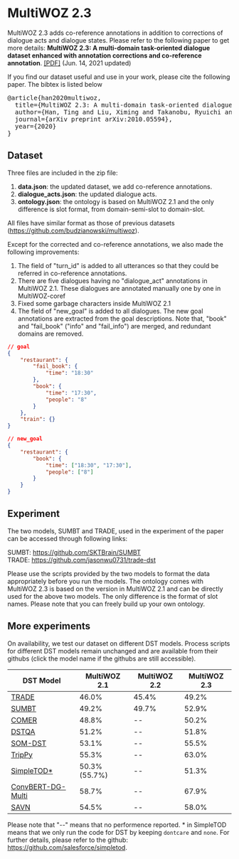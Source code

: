 # MultiWOZ 2.3

MultiWOZ 2.3 adds co-reference annotations in addition to corrections of dialogue acts and dialogue states. Please refer to the following paper to get more details:
**MultiWOZ 2.3: A multi-domain task-oriented dialogue dataset enhanced with annotation corrections and co-reference annotation**. [[PDF]](https://arxiv.org/abs/2010.05594) (Jun. 14, 2021 updated)

If you find our dataset useful and use in your work, please cite the following paper. The bibtex is listed below
<pre>
@article{han2020multiwoz,
  title={MultiWOZ 2.3: A multi-domain task-oriented dialogue dataset enhanced with annotation corrections and co-reference annotation},
  author={Han, Ting and Liu, Ximing and Takanobu, Ryuichi and Lian, Yixin and Huang, Chongxuan and Wan, Dazhen and Peng, Wei and Huang, Minlie},
  journal={arXiv preprint arXiv:2010.05594},
  year={2020}
}
</pre>

## Dataset

Three files are included in the zip file:

1. **data.json**: the updated dataset, we add co-reference annotations.
2. **dialogue_acts.json**: the updated dialogue acts. 
3. **ontology.json**: the ontology is based on MultiWOZ 2.1 and the only difference is slot format, from domain-semi-slot to domain-slot.

All files have similar format as those of previous datasets (https://github.com/budzianowski/multiwoz).

Except for the corrected and co-reference annotations, we also made the following improvements:

1. The field of "turn_id" is added to all utterances so that they could be referred in co-reference annotations.
2. There are five dialogues having no "dialogue_act" annotations in MultiWOZ 2.1. These dialogues are annotated manually one by one in MultiWOZ-coref 
3. Fixed some garbage characters inside MultiWOZ 2.1
4. The field of "new_goal" is added to all dialogues. The new goal annotations are extracted from the goal descriptions. Note that, "book" and "fail_book" ("info" and "fail_info") are merged, and redundant domains are removed.

```json
// goal
{
    "restaurant": {
        "fail_book": {
            "time": "18:30"
        },
        "book": {
            "time": "17:30",
            "people": "8"
        }
    },
    "train": {}
}
```

```json
// new_goal
{
    "restaurant": {
        "book": {
            "time": ["18:30", "17:30"],
            "people": ["8"]
        }
    }
}
```



## Experiment

The two models, SUMBT and TRADE, used in the experiment of the paper can be accessed through following links:

SUMBT: https://github.com/SKTBrain/SUMBT <br/>
TRADE: https://github.com/jasonwu0731/trade-dst <br/>

Please use the scripts provided by the two models to format the data appropriately before you run the models. The ontology comes with MultiWOZ 2.3 is based on the version in MultiWOZ 2.1 and can be directly used for the above two models. The only difference is the format of slot names. Please note that you can freely build up your own ontology.

## More experiments
On availability, we test our dataset on different DST models. Process scripts for different DST models remain unchanged and are available from their githubs (click the model name if the githubs are still accessible).

| DST Model | MultiWOZ 2.1 | MultiWOZ 2.2 | MultiWOZ 2.3 |
| --------- | ------------ | ------------ | ------------ |
| [TRADE](https://github.com/jasonwu0731/trade-dst) | 46.0% | 45.4% | 49.2% |
| [SUMBT](https://github.com/SKTBrain/SUMBT) | 49.2% | 49.7% | 52.9% |
| [COMER](https://github.com/renll/ComerNet) | 48.8% | -- | 50.2% |
| [DSTQA](https://github.com/alexa/dstqa) | 51.2% | --| 51.8% |
| [SOM-DST](https://github.com/clovaai/som-dst) | 53.1% | -- | 55.5% |
| [TripPy](https://gitlab.cs.uni-duesseldorf.de/general/dsml/trippy-public) | 55.3% |  -- | 63.0% |
| [SimpleTOD*](https://github.com/salesforce/simpletod) | 50.3% (55.7%) | -- | 51.3% |
| [ConvBERT-DG-Multi](https://github.com/alexa/dialoglue) | 58.7% | -- | 67.9% |
| [SAVN](https://github.com/wyxlzsq/savn) | 54.5% | -- | 58.0% |

Please note that "--" means that no performence reported. * in SimpleTOD means that we only run the code for DST by keeping `dontcare` and `none`. For further details, please refer to the github: https://github.com/salesforce/simpletod.

